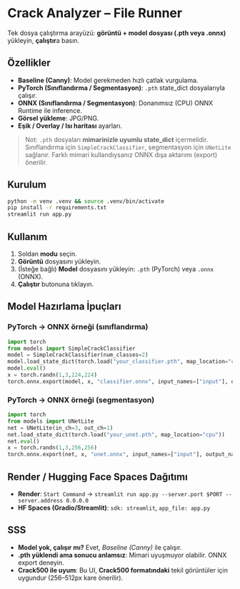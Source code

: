 # Crack Analyzer – File Runner

Tek dosya çalıştırma arayüzü: **görüntü + model dosyası (.pth veya .onnx)** yükleyin, **çalıştır**a basın.

## Özellikler
- **Baseline (Canny)**: Model gerekmeden hızlı çatlak vurgulama.
- **PyTorch (Sınıflandırma / Segmentasyon)**: `.pth` state_dict dosyalarıyla çalışır.
- **ONNX (Sınıflandırma / Segmentasyon)**: Donanımsız (CPU) ONNX Runtime ile inference.
- **Görsel yükleme**: JPG/PNG.
- **Eşik / Overlay / Isı haritası** ayarları.

> Not: `.pth` dosyaları **mimarinizle uyumlu state_dict** içermelidir.
> Sınıflandırma için `SimpleCrackClassifier`, segmentasyon için `UNetLite` sağlanır.
> Farklı mimari kullandıysanız ONNX dışa aktarımı (export) önerilir.

## Kurulum
```bash
python -m venv .venv && source .venv/bin/activate
pip install -r requirements.txt
streamlit run app.py
```

## Kullanım
1. Soldan **modu** seçin.
2. **Görüntü** dosyasını yükleyin.
3. (İsteğe bağlı) **Model** dosyasını yükleyin: `.pth` (PyTorch) veya `.onnx` (ONNX).
4. **Çalıştır** butonuna tıklayın.

## Model Hazırlama İpuçları
### PyTorch -> ONNX örneği (sınıflandırma)
```python
import torch
from models import SimpleCrackClassifier
model = SimpleCrackClassifier(num_classes=2)
model.load_state_dict(torch.load("your_classifier.pth", map_location="cpu"))
model.eval()
x = torch.randn(1,3,224,224)
torch.onnx.export(model, x, "classifier.onnx", input_names=["input"], output_names=["logits"], opset_version=17)
```

### PyTorch -> ONNX örneği (segmentasyon)
```python
import torch
from models import UNetLite
net = UNetLite(in_ch=3, out_ch=1)
net.load_state_dict(torch.load("your_unet.pth", map_location="cpu"))
net.eval()
x = torch.randn(1,3,256,256)
torch.onnx.export(net, x, "unet.onnx", input_names=["input"], output_names=["logits"], opset_version=17)
```

## Render / Hugging Face Spaces Dağıtımı
- **Render**: `Start Command` → `streamlit run app.py --server.port $PORT --server.address 0.0.0.0`  
- **HF Spaces (Gradio/Streamlit)**: `sdk: streamlit`, `app_file: app.py`

## SSS
- **Model yok, çalışır mı?** Evet, *Baseline (Canny)* ile çalışır.
- **.pth yüklendi ama sonucu anlamsız**: Mimari uyuşmuyor olabilir. ONNX export deneyin.
- **Crack500 ile uyum**: Bu UI, **Crack500 formatındaki** tekil görüntüler için uygundur (256–512px kare önerilir).
